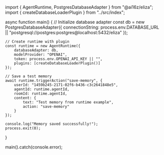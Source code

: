 import { AgentRuntime, PostgresDatabaseAdapter } from "@ai16z/eliza";
import { createDatabaseLoaderPlugin } from "../src/index";

async function main() {
    // Initialize database adapter
    const db = new PostgresDatabaseAdapter({
        connectionString: process.env.DATABASE_URL || "postgresql://postgres:postgres@localhost:5432/eliza"
    });

    // Create runtime with plugin
    const runtime = new AgentRuntime({
        databaseAdapter: db,
        modelProvider: "OPENAI",
        token: process.env.OPENAI_API_KEY || "",
        plugins: [createDatabaseLoaderPlugin()]
    });

    // Save a test memory
    await runtime.triggerAction("save-memory", {
        userId: "1459b245-2171-02f6-b436-c3c2641848e5",
        agentId: runtime.agentId,
        roomId: runtime.agentId,
        content: {
            text: "Test memory from runtime example",
            action: "save-memory"
        }
    });

    console.log("Memory saved successfully!");
    process.exit(0);
}

main().catch(console.error);
